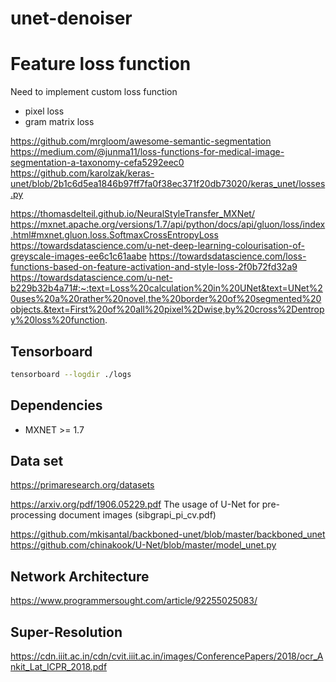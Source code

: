 # unet-denoiser


# Feature loss function
Need to implement custom loss function

* pixel loss
* gram matrix loss

https://github.com/mrgloom/awesome-semantic-segmentation
https://medium.com/@junma11/loss-functions-for-medical-image-segmentation-a-taxonomy-cefa5292eec0
https://github.com/karolzak/keras-unet/blob/2b1c6d5ea1846b97ff7fa0f38ec371f20db73020/keras_unet/losses.py


https://thomasdelteil.github.io/NeuralStyleTransfer_MXNet/
https://mxnet.apache.org/versions/1.7/api/python/docs/api/gluon/loss/index.html#mxnet.gluon.loss.SoftmaxCrossEntropyLoss
https://towardsdatascience.com/u-net-deep-learning-colourisation-of-greyscale-images-ee6c1c61aabe
https://towardsdatascience.com/loss-functions-based-on-feature-activation-and-style-loss-2f0b72fd32a9
https://towardsdatascience.com/u-net-b229b32b4a71#:~:text=Loss%20calculation%20in%20UNet&text=UNet%20uses%20a%20rather%20novel,the%20border%20of%20segmented%20objects.&text=First%20of%20all%20pixel%2Dwise,by%20cross%2Dentropy%20loss%20function.

 ## Tensorboard

 ```sh
 tensorboard --logdir ./logs
 ``` 

## Dependencies 

* MXNET >= 1.7 


## Data set
https://primaresearch.org/datasets

https://arxiv.org/pdf/1906.05229.pdf
The usage of U-Net for pre-processing document images (sibgrapi_pi_cv.pdf)

https://github.com/mkisantal/backboned-unet/blob/master/backboned_unet
https://github.com/chinakook/U-Net/blob/master/model_unet.py

## Network Architecture
https://www.programmersought.com/article/92255025083/

## Super-Resolution 
https://cdn.iiit.ac.in/cdn/cvit.iiit.ac.in/images/ConferencePapers/2018/ocr_Ankit_Lat_ICPR_2018.pdf